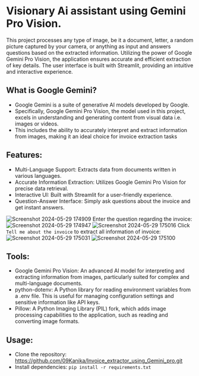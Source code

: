 # Visionary Ai assistant using Gemini Pro Vision.
This project processes any type of image, be it a document, letter, a random picture captured by your camera, or anything as input and answers questions based on the extracted information. Utilizing the power of Google Gemini Pro Vision, the application ensures accurate and efficient extraction of key details. The user interface is built with Streamlit, providing an intuitive and interactive experience.

## What is Google Gemini?
* Google Gemini is a suite of generative AI models developed by Google. 
* Specifically, Google Gemini Pro Vision, the model used in this project, excels in understanding and generating content from visual data i.e. images or videos.
* This includes the ability to accurately interpret and extract information from images, making it an ideal choice for invoice extraction tasks

## Features:
* Multi-Language Support: Extracts data from documents written in various languages.
* Accurate Information Extraction: Utilizes Google Gemini Pro Vision for precise data retrieval.
* Interactive UI: Built with Streamlit for a user-friendly experience.
* Question-Answer Interface: Simply ask questions about the invoice and get instant answers.

![Screenshot 2024-05-29 174909](https://github.com/09Kanika/Invoice_extractor_using_Gemini_pro/assets/123890504/cefc579e-aa69-4519-8604-b2628b5029fd)
Enter the question regarding the invoice:
![Screenshot 2024-05-29 174947](https://github.com/09Kanika/Invoice_extractor_using_Gemini_pro/assets/123890504/82a95cab-3901-470c-86ea-8046afe49ebc)
![Screenshot 2024-05-29 175016](https://github.com/09Kanika/Invoice_extractor_using_Gemini_pro/assets/123890504/20b44ece-a6d1-4159-8acb-13473ee32318)
Click `Tell me about the invoice` to extract all information of invoice:
![Screenshot 2024-05-29 175031](https://github.com/09Kanika/Invoice_extractor_using_Gemini_pro/assets/123890504/a23776ea-2e7d-4313-9032-288735ff86a8)
![Screenshot 2024-05-29 175100](https://github.com/09Kanika/Invoice_extractor_using_Gemini_pro/assets/123890504/d560faac-848c-419d-946c-eaa14ae6a1b6)


## Tools:
* Google Gemini Pro Vision: An advanced AI model for interpreting and extracting information from images, particularly suited for complex and multi-language documents.
* python-dotenv: A Python library for reading environment variables from a .env file. This is useful for managing configuration settings and sensitive information like API keys.
* Pillow: A Python Imaging Library (PIL) fork, which adds image processing capabilities to the application, such as reading and converting image formats.

## Usage:
* Clone the repository: https://github.com/09Kanika/Invoice_extractor_using_Gemini_pro.git
* Install dependencies: `pip install -r requirements.txt`


